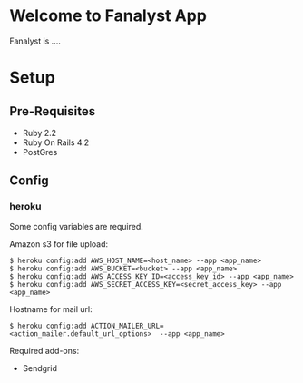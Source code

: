 # Welcome to Fanalyst App

Fanalyst is ....

# Setup

## Pre-Requisites

 * Ruby 2.2
 * Ruby On Rails 4.2
 * PostGres

## Config

### heroku

Some config variables are required.

Amazon s3 for file upload:

```
$ heroku config:add AWS_HOST_NAME=<host_name> --app <app_name>
$ heroku config:add AWS_BUCKET=<bucket> --app <app_name>
$ heroku config:add AWS_ACCESS_KEY_ID=<access_key_id> --app <app_name>
$ heroku config:add AWS_SECRET_ACCESS_KEY=<secret_access_key> --app <app_name>
```

Hostname for mail url:

```
$ heroku config:add ACTION_MAILER_URL=<action_mailer.default_url_options>  --app <app_name>
```

Required add-ons:

* Sendgrid
